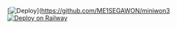 [![Deploy](https://www.herokucdn.com/deploy/button.svg)](https://github.com/ME1SEGAWON/miniwon3
[![Deploy on Railway](https://railway.app/button.svg)](https://railway.app/new/template?template=https://github.com/akuhnet/vscodehero)
